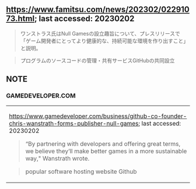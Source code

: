 ## https://www.famitsu.com/news/202302/02291073.html; last accessed: 20230202

> ワンストラス氏はNull Gamesの設立趣旨について、プレスリリースで「ゲーム開発者にとってより健康的な、持続可能な環境を作り出すこと」と説明。

> プログラムのソースコードの管理・共有サービスGitHubの共同設立

## NOTE 

### GAMEDEVELOPER.COM

<table>
  <tr><td>
    
https://www.gamedeveloper.com/business/github-co-founder-chris-wanstrath-forms-publisher-null-games; last accessed: 20230202

> “By partnering with developers and offering great terms, we believe they’ll make better games in a more sustainable way," Wanstrath wrote. 

> popular software hosting website Github
    
  </tr></td>
</table>
